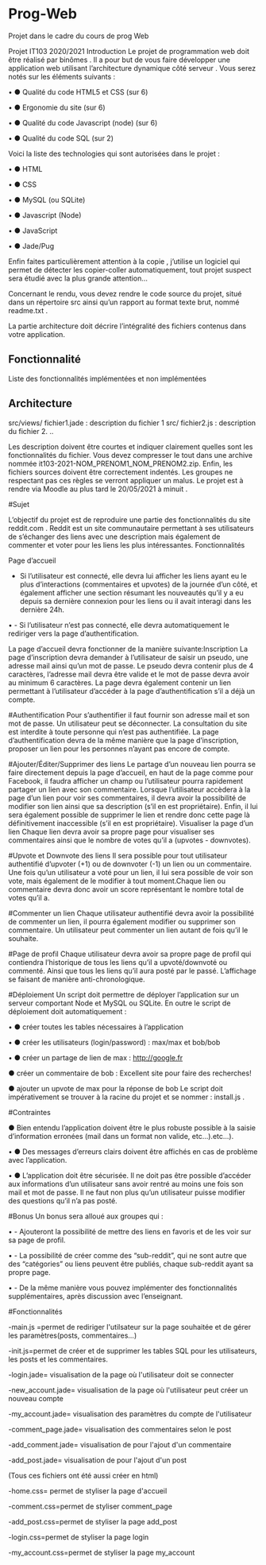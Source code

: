 # Prog-Web
Projet dans le cadre du cours de prog Web

Projet IT103 2020/2021
Introduction
Le projet de programmation web doit être réalisé par binômes . Il a pour
but de vous faire développer une application web utilisant l’architecture
dynamique côté serveur . Vous serez notés sur les éléments suivants :

• ● Qualité du code HTML5 et CSS (sur 6)

• ● Ergonomie du site (sur 6)

• ● Qualité du code Javascript (node) (sur 6)

• ● Qualité du code SQL (sur 2)

Voici la liste des technologies qui sont autorisées dans le projet :

• ● HTML

• ● CSS

• ● MySQL (ou SQLite)

• ● Javascript (Node)

• ● JavaScript

• ● Jade/Pug

Enfin faites particulièrement attention à la copie , j’utilise un logiciel qui
permet de détecter les copier-coller automatiquement, tout projet suspect
sera étudié avec la plus grande attention...

Concernant le rendu, vous devez rendre le code source du projet, situé
dans un répertoire src ainsi qu’un rapport au format texte brut, nommé
readme.txt . 

La partie architecture doit décrire l’intégralité des fichiers
contenus dans votre application.

Fonctionnalité
--------------

Liste des fonctionnalités implémentées et non implémentées

Architecture
-----------

src/views/ fichier1.jade : description du fichier 1
src/ fichier2.js : description du fichier 2.
..

Les description doivent être courtes et indiquer clairement quelles sont les
fonctionnalités du fichier. Vous devez compresser le tout dans une archive
nommée it103-2021-NOM_PRENOM1_NOM_PRENOM2.zip. Enfin, les
fichiers sources doivent être correctement indentés. Les groupes ne
respectant pas ces règles se verront appliquer un malus.
Le projet est à rendre via Moodle au plus tard le 20/05/2021 à minuit .

#Sujet

L’objectif du projet est de reproduire une partie des fonctionnalités du site
reddit.com . Reddit est un site communautaire permettant à ses
utilisateurs de s’échanger des liens avec une description mais également
de commenter et voter pour les liens les plus intéressantes.
Fonctionnalités

Page d’accueil
- Si l’utilisateur est connecté, elle devra lui afficher les liens
ayant eu le plus d’interactions (commentaires et upvotes) de la
journée d’un côté, et également afficher une section résumant les
nouveautés qu’il y a eu depuis sa dernière connexion pour les liens
ou il avait interagi dans les dernière 24h.

• - Si l’utilisateur n’est pas connecté, elle devra
automatiquement le rediriger vers la page d’authentification.

La page d’accueil devra fonctionner de la manière suivante:Inscription
La page d’inscription devra demander à l’utilisateur de saisir un pseudo,
une adresse mail ainsi qu’un mot de passe.
Le pseudo devra contenir plus de 4 caractères, l’adresse mail devra être
valide et le mot de passe devra avoir au minimum 6 caractères.
La page devra également contenir un lien permettant à l’utilisateur
d’accéder à la page d’authentification s’il a déjà un compte.

#Authentification
Pour s’authentifier il faut fournir son adresse mail et son mot de passe. Un
utilisateur peut se déconnecter. La consultation du site est interdite à toute
personne qui n’est pas authentifiée. La page d’authentification devra de la
même manière que la page d’inscription, proposer un lien pour les
personnes n’ayant pas encore de compte.

#Ajouter/Éditer/Supprimer des liens
Le partage d’un nouveau lien pourra se faire directement depuis la page
d’accueil, en haut de la page comme pour Facebook, il faudra afficher un
champ ou l’utilisateur pourra rapidement partager un lien avec son
commentaire.
Lorsque l’utilisateur accèdera à la page d’un lien pour voir ses
commentaires, il devra avoir la possibilité de modifier son lien ainsi que sa
description (s’il en est propriétaire).
Enfin, il lui sera également possible de supprimer le lien et rendre donc
cette page là définitivement inaccessible (s’il en est propriétaire).
Visualiser la page d’un lien
Chaque lien devra avoir sa propre page pour visualiser ses commentaires
ainsi que le nombre de votes qu’il a (upvotes - downvotes).

#Upvote et Downvote des liens
Il sera possible pour tout utilisateur authentifié d’upvoter (+1) ou de
downvoter (-1) un lien ou un commentaire.
Une fois qu’un utilisateur a voté pour un lien, il lui sera possible de voir
son vote, mais également de le modifier à tout moment.Chaque lien ou commentaire devra donc avoir un score représentant le
nombre total de votes qu’il a.

#Commenter un lien
Chaque utilisateur authentifié devra avoir la possibilité de commenter un
lien, il pourra également modifier ou supprimer son commentaire. Un
utilisateur peut commenter un lien autant de fois qu’il le souhaite.

#Page de profil
Chaque utilisateur devra avoir sa propre page de profil qui contiendra
l’historique de tous les liens qu’il a upvoté/downvoté ou commenté. Ainsi
que tous les liens qu’il aura posté par le passé. L’affichage se faisant de
manière anti-chronologique.

#Déploiement
Un script doit permettre de déployer l’application sur un serveur
comportant Node et MySQL ou SQLite. En outre le script de déploiement
doit automatiquement :

• ● créer toutes les tables nécessaires à l’application

• ● créer les utilisateurs (login/password) : max/max et bob/bob

• ● créer un partage de lien de max : http://google.fr

● créer un commentaire de bob : Excellent site pour faire des
recherches!

● ajouter un upvote de max pour la réponse de bob
Le script doit impérativement se trouver à la racine du projet et se
nommer : install.js .

#Contraintes

● Bien entendu l’application doivent être le plus robuste
possible à la saisie d’information erronées (mail dans un format non
valide, etc...).etc...).

• ● Des messages d’erreurs clairs doivent être affichés en cas
de problème avec l’application.

• ● L’application doit être sécurisée. Il ne doit pas être possible
d’accéder aux informations d’un utilisateur sans avoir rentré au
moins une fois son mail et mot de passe. Il ne faut non plus qu’un
utilisateur puisse modifier des questions qu’il n’a pas posté.

#Bonus
Un bonus sera alloué aux groupes qui :

• - Ajouteront la possibilité de mettre des liens en favoris et de
les voir sur sa page de profil.

• - La possibilité de créer comme des “sub-reddit”, qui ne sont
autre que des “catégories” ou liens peuvent être publiés, chaque
sub-reddit ayant sa propre page.

• - De la même manière vous pouvez implémenter des
fonctionnalités supplémentaires, après discussion avec l’enseignant.

#Fonctionnalités

-main.js =permet de rediriger l'utilsateur sur la page souhaitée et de gérer les paramètres(posts, commentaires...) 

-init.js=permet de créer et de supprimer les tables SQL pour les utilisateurs, les posts et les commentaires.


-login.jade= visualisation de la page où l'utilisateur doit se connecter 

-new_account.jade= visualisation de la page où l'utilisateur peut créer un nouveau compte

-my_account.jade= visualisation des paramètres du compte de l'utilisateur

-comment_page.jade= visualisation des commentaires selon le post 

-add_comment.jade= visualisation de pour l'ajout d'un commentaire

-add_post.jade= visualisation de pour l'ajout d'un post

(Tous ces fichiers ont été aussi créer en html)


-home.css= permet de styliser la page d'accueil

-comment.css=permet de styliser comment_page

-add_post.css=permet de styliser la page add_post

-login.css=permet de styliser la page login

-my_account.css=permet de styliser la page my_account
